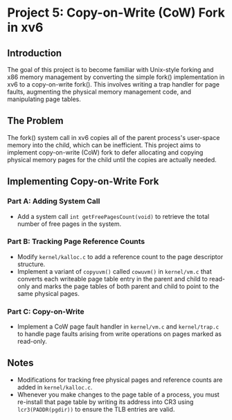 # Project 5: Copy-on-Write (CoW) Fork in xv6

## Introduction

The goal of this project is to become familiar with Unix-style forking and x86 memory management by converting the simple fork() implementation in xv6 to a copy-on-write fork(). This involves writing a trap handler for page faults, augmenting the physical memory management code, and manipulating page tables.

## The Problem

The fork() system call in xv6 copies all of the parent process's user-space memory into the child, which can be inefficient. This project aims to implement copy-on-write (CoW) fork to defer allocating and copying physical memory pages for the child until the copies are actually needed.

## Implementing Copy-on-Write Fork

### Part A: Adding System Call

-   Add a system call `int getFreePagesCount(void)` to retrieve the total number of free pages in the system.

### Part B: Tracking Page Reference Counts

-   Modify `kernel/kalloc.c` to add a reference count to the page descriptor structure.
-   Implement a variant of `copyuvm()` called `cowuvm()` in `kernel/vm.c` that converts each writeable page table entry in the parent and child to read-only and marks the page tables of both parent and child to point to the same physical pages.

### Part C: Copy-on-Write

-   Implement a CoW page fault handler in `kernel/vm.c` and `kernel/trap.c` to handle page faults arising from write operations on pages marked as read-only.

## Notes

-   Modifications for tracking free physical pages and reference counts are added in `kernel/kalloc.c`.
-   Whenever you make changes to the page table of a process, you must re-install that page table by writing its address into CR3 using `lcr3(PADDR(pgdir))` to ensure the TLB entries are valid.
